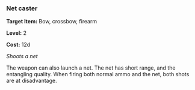 ### Net caster

**Target Item:** Bow, crossbow, firearm

**Level:** 2

**Cost:** 12d

_Shoots a net_

The weapon can also launch a net. The net has short range, and the entangling quality. When firing both normal ammo and the net, both shots are at disadvantage.